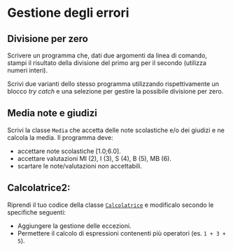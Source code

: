 # Gestione degli errori

## Divisione per zero
Scrivere un programma che, dati due argomenti da linea di comando, stampi il risultato della divisione del primo arg per il secondo (utilizza numeri interi). 

Scrivi due varianti dello stesso programma utilizzando rispettivamente un blocco *try catch* e una selezione per gestire la possibile divisione per zero.

## Media note e giudizi
Scrivi la classe `Media` che accetta delle note scolastiche e/o dei giudizi e ne calcola la media. Il programma deve:
- accettare note scolastiche [1.0;6.0].
- accettare valutazioni MI (2), I (3), S (4), B (5), MB (6).
- scartare le note/valutazioni non accettabili.

## Calcolatrice2:
Riprendi il tuo codice della classe [`Calcolatrice`](metodi.md#calcolatrice) e modificalo secondo le specifiche seguenti:
- Aggiungere la gestione delle eccezioni.
- Permettere il calcolo di espressioni contenenti più operatori (es. `1 + 3 + 5`). 
